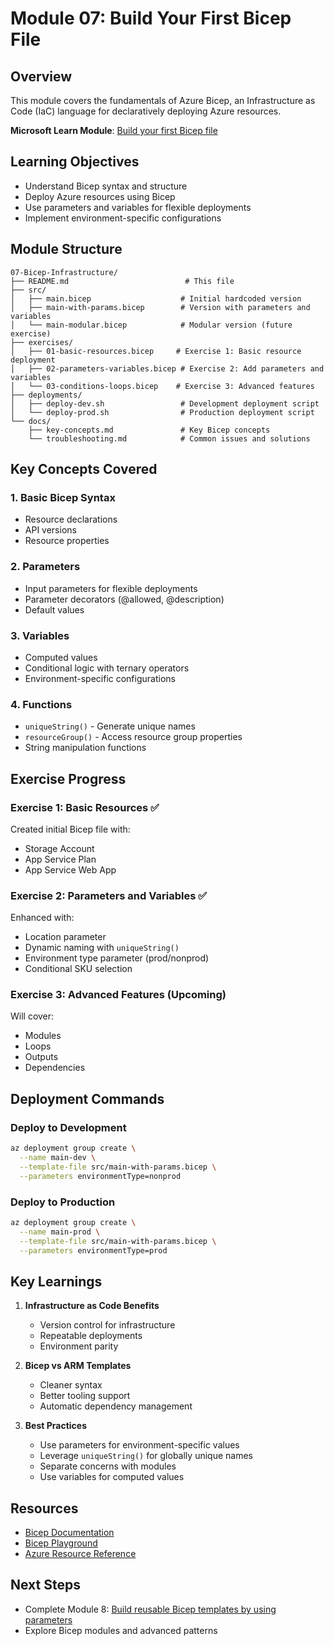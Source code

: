 # Module 07: Build Your First Bicep File

## Overview
This module covers the fundamentals of Azure Bicep, an Infrastructure as Code (IaC) language for declaratively deploying Azure resources.

**Microsoft Learn Module**: [Build your first Bicep file](https://learn.microsoft.com/en-us/training/modules/build-first-bicep-file/)

## Learning Objectives
- Understand Bicep syntax and structure
- Deploy Azure resources using Bicep
- Use parameters and variables for flexible deployments
- Implement environment-specific configurations

## Module Structure

```
07-Bicep-Infrastructure/
├── README.md                          # This file
├── src/
│   ├── main.bicep                    # Initial hardcoded version
│   ├── main-with-params.bicep        # Version with parameters and variables
│   └── main-modular.bicep            # Modular version (future exercise)
├── exercises/
│   ├── 01-basic-resources.bicep     # Exercise 1: Basic resource deployment
│   ├── 02-parameters-variables.bicep # Exercise 2: Add parameters and variables
│   └── 03-conditions-loops.bicep    # Exercise 3: Advanced features
├── deployments/
│   ├── deploy-dev.sh                 # Development deployment script
│   └── deploy-prod.sh                # Production deployment script
└── docs/
    ├── key-concepts.md               # Key Bicep concepts
    └── troubleshooting.md            # Common issues and solutions
```

## Key Concepts Covered

### 1. Basic Bicep Syntax
- Resource declarations
- API versions
- Resource properties

### 2. Parameters
- Input parameters for flexible deployments
- Parameter decorators (@allowed, @description)
- Default values

### 3. Variables
- Computed values
- Conditional logic with ternary operators
- Environment-specific configurations

### 4. Functions
- `uniqueString()` - Generate unique names
- `resourceGroup()` - Access resource group properties
- String manipulation functions

## Exercise Progress

### Exercise 1: Basic Resources ✅
Created initial Bicep file with:
- Storage Account
- App Service Plan
- App Service Web App

### Exercise 2: Parameters and Variables ✅
Enhanced with:
- Location parameter
- Dynamic naming with `uniqueString()`
- Environment type parameter (prod/nonprod)
- Conditional SKU selection

### Exercise 3: Advanced Features (Upcoming)
Will cover:
- Modules
- Loops
- Outputs
- Dependencies

## Deployment Commands

### Deploy to Development
```bash
az deployment group create \
  --name main-dev \
  --template-file src/main-with-params.bicep \
  --parameters environmentType=nonprod
```

### Deploy to Production
```bash
az deployment group create \
  --name main-prod \
  --template-file src/main-with-params.bicep \
  --parameters environmentType=prod
```

## Key Learnings

1. **Infrastructure as Code Benefits**
   - Version control for infrastructure
   - Repeatable deployments
   - Environment parity

2. **Bicep vs ARM Templates**
   - Cleaner syntax
   - Better tooling support
   - Automatic dependency management

3. **Best Practices**
   - Use parameters for environment-specific values
   - Leverage `uniqueString()` for globally unique names
   - Separate concerns with modules
   - Use variables for computed values

## Resources
- [Bicep Documentation](https://docs.microsoft.com/azure/azure-resource-manager/bicep/)
- [Bicep Playground](https://bicepdemo.z22.web.core.windows.net/)
- [Azure Resource Reference](https://docs.microsoft.com/azure/templates/)

## Next Steps
- Complete Module 8: [Build reusable Bicep templates by using parameters](https://learn.microsoft.com/training/modules/build-reusable-bicep-templates-parameters/)
- Explore Bicep modules and advanced patterns